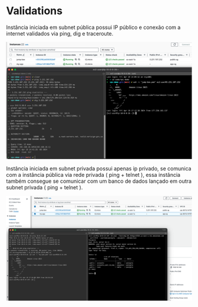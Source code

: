 # Validations

Instância iniciada em subnet pública possui IP público e conexão com a internet validados via ping, dig e traceroute. 

![](./images/public-access.png)

Instância iniciada em subnet privada possui apenas ip privado, se comunica com a instância pública via rede privada ( ping + telnet ), essa instância também consegue se comunicar com um banco de dados lançado em outra subnet privada ( ping + telnet ). 

![](./images/private-access.png)
